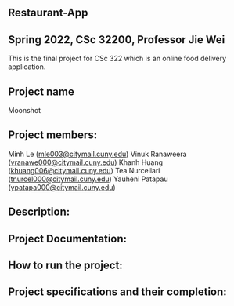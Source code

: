 ## Restaurant-App
## Spring 2022, CSc 32200, Professor Jie Wei
This is the final project for CSc 322 which is an online food delivery application.
## Project name
Moonshot
## Project members:
Minh Le (mle003@citymail.cuny.edu)
Vinuk Ranaweera (vranawe000@citymail.cuny.edu)
Khanh Huang (khuang006@citymail.cuny.edu)
Tea Nurcellari (tnurcel000@citymail.cuny.edu)
Yauheni Patapau (ypatapa000@citymail.cuny.edu)

## Description:
## Project Documentation:
## How to run the project:
## Project specifications and their completion:

